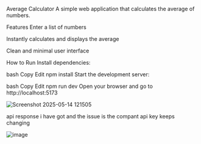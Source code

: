 Average Calculator
A simple web application that calculates the average of numbers.

Features
Enter a list of numbers

Instantly calculates and displays the average

Clean and minimal user interface

How to Run
Install dependencies:

bash
Copy
Edit
npm install
Start the development server:

bash
Copy
Edit
npm run dev
Open your browser and go to http://localhost:5173

![Screenshot 2025-05-14 121505](https://github.com/user-attachments/assets/93d0453d-8885-444b-baa8-373547226f64)



api response i have got and the issue is the compant api key keeps changing

![image](https://github.com/user-attachments/assets/ed597ebd-1bb5-41fc-8369-432fae7aabab)
